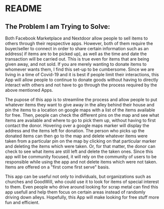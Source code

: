 # README

## The Problem I am Trying to Solve: 

Both Facebook Marketplace and Nextdoor allow people to sell items to others through their repspective apps.  However, both of them require the buyer/seller to connect in order to share certain information such as an address( if items are to be picked up), as well as the time and date the transaction will be carried out.  This is true even for items that are being given away, and not sold.  If you are merely wanting to donate items to whomever wants them, I find this set-up to be cumbersome.  Since we are living in a time of Covid-19 and it is best if people limit their interactions, this App will allow people to continue to donate goods without having to directly interact with others and not have to go through the process required by the above mentioned Apps.  

The pupose of this app is to streamline the process and allow people to put whatever items they want to give away in the alley behind their house and pin the items to a location on google maps with a list of the items available for free.  Then, people can check the different pins on the map and see what items are available and where to go to pick them up, without having to first contact the donor.  Hovering over a google maps marker will display the address and the items left for donation.  The person who picks up the donated items can then go to the map and delete whatever items were taken from a particular pin on the map by clicking on that particular marker and deleting the items which were taken.  Or, for that matter, the donor can check to see what items are still left and delete the taken ones. Since this app will be community focused, it will rely on the community of users to be responsible while using the app and not delete items which were not taken.  Items are offered on a "first come first serve" basis.  

This app can be useful not only to individuals, but organizations such as churches and GoodWill, who could use it to look for items of special interest to them.  Even people who drive around looking for scrap metal can find this app usefull and help them focus on certain areas instead of randomly driving down alleys.  Hopefully, this App will make looking for free stuff more fun and efficient.

